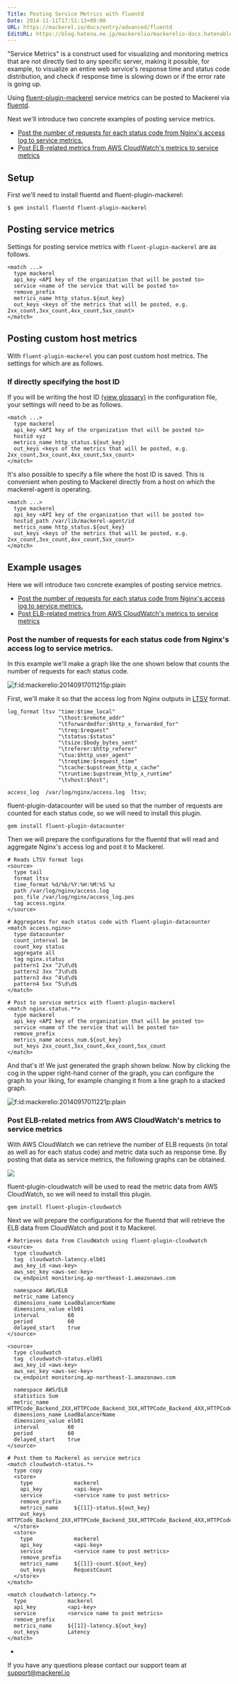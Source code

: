 ```yaml
---
Title: Posting Service Metrics with fluentd
Date: 2014-11-11T17:51:13+09:00
URL: https://mackerel.io/docs/entry/advanced/fluentd
EditURL: https://blog.hatena.ne.jp/mackerelio/mackerelio-docs.hatenablog.mackerel.io/atom/entry/8454420450073212101
---
```


"Service Metrics" is a construct used for visualizing and monitoring metrics that are not directly tied to any specific server, making it possible, for example, to visualize an entire web service's response time and status code distribution, and check if response time is slowing down or if the error rate is going up. 

Using [fluent-plugin-mackerel][] service metrics can be posted to Mackerel via [fluentd][].

Next we'll introduce two concrete examples of posting service metrics.

* <a href="#example-nginx">Post the number of requests for each status code from Nginx's access log to service metrics.</a>
* <a href="#example-elb">Post ELB-related metrics from AWS CloudWatch's metrics to service metrics</a>

[fluent-plugin-mackerel]: https://github.com/tksmd/fluent-plugin-mackerel
[fluentd]: http://www.fluentd.org/

## Setup

First we'll need to install fluentd and fluent-plugin-mackerel:

```
$ gem install fluentd fluent-plugin-mackerel
```

## Posting service metrics

Settings for posting service metrics with `fluent-plugin-mackerel` are as follows.

```
<match ...>
  type mackerel
  api_key <API key of the organization that will be posted to>
  service <name of the service that will be posted to>
  remove_prefix
  metrics_name http_status.${out_key}
  out_keys <keys of the metrics that will be posted, e.g. 2xx_count,3xx_count,4xx_count,5xx_count>
</match>
```

## Posting custom host metrics

With `fluent-plugin-mackerel` you can post custom host metrics. The settings for which are as follows.

### If directly specifying the host ID

If you will be writing the host ID [(view glossary)](https://mackerel.io/docs/entry/glossary#host) in the configuration file, your settings will need to be as follows.

```
<match ...>
  type mackerel
  api_key <API key of the organization that will be posted to>
  hostid xyz
  metrics_name http_status.${out_key}
  out_keys <keys of the metrics that will be posted, e.g. 2xx_count,3xx_count,4xx_count,5xx_count>
</match>
```

It's also possible to specify a file where the host ID is saved. This is convenient when posting to Mackerel directly from a host on which the mackerel-agent is operating. 

```
<match ...>
  type mackerel
  api_key <API key of the organization that will be posted to>
  hostid_path /var/lib/mackerel-agent/id
  metrics_name http_status.${out_key}
  out_keys <keys of the metrics that will be posted, e.g. 2xx_count,3xx_count,4xx_count,5xx_count>
</match>
```

## Example usages

Here we will introduce two concrete examples of posting service metrics.

* <a href="#example-nginx">Post the number of requests for each status code from Nginx's access log to service metrics.</a>
* <a href="#example-elb">Post ELB-related metrics from AWS CloudWatch's metrics to service metrics</a>

<h3 id="example-nginx">Post the number of requests for each status code from Nginx's access log to service metrics.</h3>

In this example we'll make a graph like the one shown below that counts the number of requests for each status code.

<p><span itemscope itemtype="http://schema.org/Photograph"><img src="https://cdn-ak.f.st-hatena.com/images/fotolife/m/mackerelio/20140917/20140917011215.png" alt="f:id:mackerelio:20140917011215p:plain" title="f:id:mackerelio:20140917011215p:plain" class="hatena-fotolife" itemprop="image"></span></p>

First, we'll make it so that the access log from Nginx outputs in [LTSV](http://ltsv.org) format.

```
log_format ltsv "time:$time_local"
                "\thost:$remote_addr"
                "\tforwardedfor:$http_x_forwarded_for"
                "\treq:$request"
                "\tstatus:$status"
                "\tsize:$body_bytes_sent"
                "\treferer:$http_referer"
                "\tua:$http_user_agent"
                "\treqtime:$request_time"
                "\tcache:$upstream_http_x_cache"
                "\truntime:$upstream_http_x_runtime"
                "\tvhost:$host";

access_log  /var/log/nginx/access.log  ltsv;
```

fluent-plugin-datacounter will be used so that the number of requests are counted for each status code, so we will need to install this plugin.

```
gem install fluent-plugin-datacounter
```

Then we will prepare the configurations for the fluentd that will read and aggregate Nginx's access log and post it to Mackerel.

```
# Reads LTSV format logs
<source>
  type tail
  format ltsv
  time_format %d/%b/%Y:%H:%M:%S %z
  path /var/log/nginx/access.log
  pos_file /var/log/nginx/access_log.pos
  tag access.nginx
</source>

# Aggregates for each status code with fluent-plugin-datacounter
<match access.nginx>
  type datacounter
  count_interval 1m
  count_key status
  aggregate all
  tag nginx.status
  pattern1 2xx ^2\d\d$
  pattern2 3xx ^3\d\d$
  pattern3 4xx ^4\d\d$
  pattern4 5xx ^5\d\d$
</match>

# Post to service metrics with fluent-plugin-mackerel
<match nginx.status.**>
  type mackerel
  api_key <API key of the organization that will be posted to>
  service <name of the service that will be posted to>
  remove_prefix
  metrics_name access_num.${out_key}
  out_keys 2xx_count,3xx_count,4xx_count,5xx_count
</match>
```

And that's it! We just generated the graph shown below. Now by clicking the cog in the upper right-hand corner of the graph, you can configure the graph to your liking, for example changing it from a line graph to a stacked graph.

<p><span itemscope itemtype="http://schema.org/Photograph"><img src="https://cdn-ak.f.st-hatena.com/images/fotolife/m/mackerelio/20140917/20140917011221.png" alt="f:id:mackerelio:20140917011221p:plain" title="f:id:mackerelio:20140917011221p:plain" class="hatena-fotolife" itemprop="image"></span></p>

<h3 id="example-elb">Post ELB-related metrics from AWS CloudWatch's metrics to service metrics</h3>

With AWS CloudWatch we can retrieve the number of ELB requests (in total as well as for each status code) and metric data such as response time. By posting that data as service metrics, the following graphs can be obtained.

![](https://cdn-ak.f.st-hatena.com/images/fotolife/m/mackerelio/20140923/20140923113609.png)

fluent-plugin-cloudwatch will be used to read the metric data from AWS CloudWatch, so we will need to install this plugin.

```
gem install fluent-plugin-cloudwatch
```

Next we will prepare the configurations for the fluentd that will retrieve the ELB data from CloudWatch and post it to Mackerel.

```
# Retrieves data from CloudWatch using fluent-plugin-cloudwatch
<source>
  type cloudwatch
  tag  cloudwatch-latency.elb01
  aws_key_id <aws-key>
  aws_sec_key <aws-sec-key>
  cw_endpoint monitoring.ap-northeast-1.amazonaws.com

  namespace AWS/ELB
  metric_name Latency
  dimensions_name LoadBalancerName
  dimensions_value elb01
  interval         60
  period           60
  delayed_start    true
</source>

<source>
  type cloudwatch
  tag  cloudwatch-status.elb01
  aws_key_id <aws-key>
  aws_sec_key <aws-sec-key>
  cw_endpoint monitoring.ap-northeast-1.amazonaws.com

  namespace AWS/ELB
  statistics Sum
  metric_name HTTPCode_Backend_2XX,HTTPCode_Backend_3XX,HTTPCode_Backend_4XX,HTTPCode_Backend_5XX,RequestCount
  dimensions_name LoadBalancerName
  dimensions_value elb01
  interval         60
  period           60
  delayed_start    true
</source>

# Post them to Mackerel as service metrics
<match cloudwatch-status.*>
  type copy
  <store>
    type             mackerel
    api_key          <api-key>
    service          <service name to post metrics>
    remove_prefix
    metrics_name     ${[1]}-status.${out_key}
    out_keys         HTTPCode_Backend_2XX,HTTPCode_Backend_3XX,HTTPCode_Backend_4XX,HTTPCode_Backend_5XX
  </store>
  <store>
    type             mackerel
    api_key          <api-key>
    service          <service name to post metrics>
    remove_prefix
    metrics_name     ${[1]}-count.${out_key}
    out_keys         RequestCount
  </store>
</match>

<match cloudwatch-latency.*>
  type             mackerel
  api_key          <api-key>
  service          <service name to post metrics>
  remove_prefix
  metrics_name     ${[1]}-latency.${out_key}
  out_keys         Latency
</match>
```
-

If you have any questions please contact our support team at support@mackerel.io
